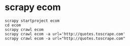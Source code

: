 # scrapy ecom 
    scrapy startproject ecom
    cd ecom
    scrapy crawl ecom
    scrapy crawl ecom -a url='http://quotes.toscrape.com'
    scrapy crawl ecom -a url="http://quotes.toscrape.com"
